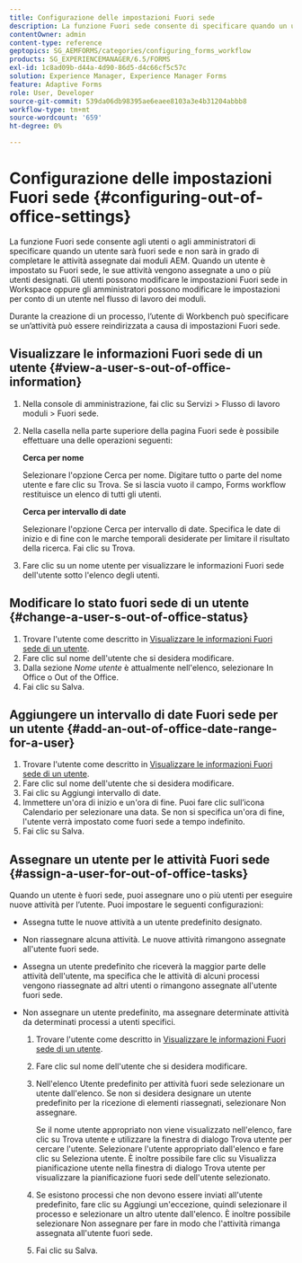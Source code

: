 ```yaml
---
title: Configurazione delle impostazioni Fuori sede
description: La funzione Fuori sede consente di specificare quando un utente sarà fuori sede e non sarà in grado di completare le attività assegnate dai moduli AEM.
contentOwner: admin
content-type: reference
geptopics: SG_AEMFORMS/categories/configuring_forms_workflow
products: SG_EXPERIENCEMANAGER/6.5/FORMS
exl-id: 1c8ad09b-d44a-4d90-86d5-d4c66cf5c57c
solution: Experience Manager, Experience Manager Forms
feature: Adaptive Forms
role: User, Developer
source-git-commit: 539da06db98395ae6eaee8103a3e4b31204abbb8
workflow-type: tm+mt
source-wordcount: '659'
ht-degree: 0%

---
```


# Configurazione delle impostazioni Fuori sede {#configuring-out-of-office-settings}

La funzione Fuori sede consente agli utenti o agli amministratori di specificare quando un utente sarà fuori sede e non sarà in grado di completare le attività assegnate dai moduli AEM. Quando un utente è impostato su Fuori sede, le sue attività vengono assegnate a uno o più utenti designati. Gli utenti possono modificare le impostazioni Fuori sede in Workspace oppure gli amministratori possono modificare le impostazioni per conto di un utente nel flusso di lavoro dei moduli.

Durante la creazione di un processo, l’utente di Workbench può specificare se un’attività può essere reindirizzata a causa di impostazioni Fuori sede.

## Visualizzare le informazioni Fuori sede di un utente {#view-a-user-s-out-of-office-information}

1. Nella console di amministrazione, fai clic su Servizi > Flusso di lavoro moduli > Fuori sede.
1. Nella casella nella parte superiore della pagina Fuori sede è possibile effettuare una delle operazioni seguenti:

   **Cerca per nome**

   Selezionare l&#39;opzione Cerca per nome. Digitare tutto o parte del nome utente e fare clic su Trova. Se si lascia vuoto il campo, Forms workflow restituisce un elenco di tutti gli utenti.

   **Cerca per intervallo di date**

   Selezionare l&#39;opzione Cerca per intervallo di date. Specifica le date di inizio e di fine con le marche temporali desiderate per limitare il risultato della ricerca. Fai clic su Trova.

1. Fare clic su un nome utente per visualizzare le informazioni Fuori sede dell&#39;utente sotto l&#39;elenco degli utenti.

## Modificare lo stato fuori sede di un utente {#change-a-user-s-out-of-office-status}

1. Trovare l&#39;utente come descritto in [Visualizzare le informazioni Fuori sede di un utente](configuring-out-office-settings.md#view-a-user-s-out-of-office-information).
1. Fare clic sul nome dell&#39;utente che si desidera modificare.
1. Dalla sezione *Nome utente* è attualmente nell&#39;elenco, selezionare In Office o Out of the Office.
1. Fai clic su Salva.

## Aggiungere un intervallo di date Fuori sede per un utente {#add-an-out-of-office-date-range-for-a-user}

1. Trovare l&#39;utente come descritto in [Visualizzare le informazioni Fuori sede di un utente](configuring-out-office-settings.md#view-a-user-s-out-of-office-information).
1. Fare clic sul nome dell&#39;utente che si desidera modificare.
1. Fai clic su Aggiungi intervallo di date.
1. Immettere un&#39;ora di inizio e un&#39;ora di fine. Puoi fare clic sull’icona Calendario per selezionare una data. Se non si specifica un&#39;ora di fine, l&#39;utente verrà impostato come fuori sede a tempo indefinito.
1. Fai clic su Salva.

## Assegnare un utente per le attività Fuori sede {#assign-a-user-for-out-of-office-tasks}

Quando un utente è fuori sede, puoi assegnare uno o più utenti per eseguire nuove attività per l’utente. Puoi impostare le seguenti configurazioni:

* Assegna tutte le nuove attività a un utente predefinito designato.
* Non riassegnare alcuna attività. Le nuove attività rimangono assegnate all&#39;utente fuori sede.
* Assegna un utente predefinito che riceverà la maggior parte delle attività dell&#39;utente, ma specifica che le attività di alcuni processi vengono riassegnate ad altri utenti o rimangono assegnate all&#39;utente fuori sede.
* Non assegnare un utente predefinito, ma assegnare determinate attività da determinati processi a utenti specifici.

   1. Trovare l&#39;utente come descritto in [Visualizzare le informazioni Fuori sede di un utente](configuring-out-office-settings.md#view-a-user-s-out-of-office-information).
   1. Fare clic sul nome dell&#39;utente che si desidera modificare.
   1. Nell&#39;elenco Utente predefinito per attività fuori sede selezionare un utente dall&#39;elenco. Se non si desidera designare un utente predefinito per la ricezione di elementi riassegnati, selezionare Non assegnare.

      Se il nome utente appropriato non viene visualizzato nell&#39;elenco, fare clic su Trova utente e utilizzare la finestra di dialogo Trova utente per cercare l&#39;utente. Selezionare l&#39;utente appropriato dall&#39;elenco e fare clic su Seleziona utente. È inoltre possibile fare clic su Visualizza pianificazione utente nella finestra di dialogo Trova utente per visualizzare la pianificazione fuori sede dell&#39;utente selezionato.

   1. Se esistono processi che non devono essere inviati all&#39;utente predefinito, fare clic su Aggiungi un&#39;eccezione, quindi selezionare il processo e selezionare un altro utente dall&#39;elenco. È inoltre possibile selezionare Non assegnare per fare in modo che l&#39;attività rimanga assegnata all&#39;utente fuori sede.
   1. Fai clic su Salva.
